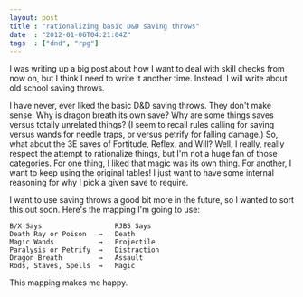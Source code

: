 ```yaml
---
layout: post
title : "rationalizing basic D&D saving throws"
date  : "2012-01-06T04:21:04Z"
tags  : ["dnd", "rpg"]
---
```

I was writing up a big post about how I want to deal with skill checks from now
on, but I think I need to write it another time.  Instead, I will write about
old school saving throws.

I have never, ever liked the basic D&D saving throws.  They don't make sense.
Why is dragon breath its own save?  Why are some things saves versus totally
unrelated things?  (I seem to recall rules calling for saving versus wands for
needle traps, or versus petrify for falling damage.)  So, what about the 3E
saves of Fortitude, Reflex, and Will?  Well, I really, really respect the
attempt to rationalize things, but I'm not a huge fan of those categories.  For
one thing, I liked that magic was its own thing.  For another, I want to keep
using the original tables!  I just want to have some internal reasoning for why
I pick a given save to require.

I want to use saving throws a good bit more in the future, so I wanted to sort
this out soon.  Here's the mapping I'm going to use:

    B/X Says                  RJBS Says
    Death Ray or Poison   →   Death
    Magic Wands           →   Projectile
    Paralysis or Petrify  →   Distraction
    Dragon Breath         →   Assault
    Rods, Staves, Spells  →   Magic

This mapping makes me happy.

